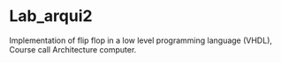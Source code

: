 # Lab_arqui2
Implementation of flip flop in a low level programming language (VHDL), Course call Architecture computer. 
